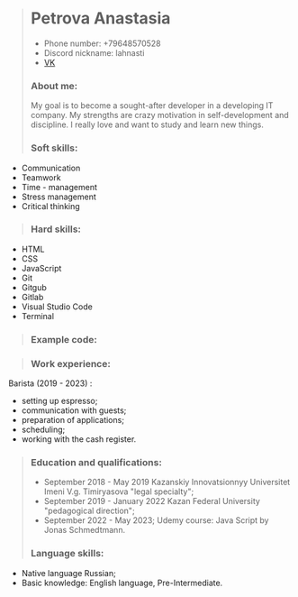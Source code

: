 > # Petrova Anastasia
>* Phone number: +79648570528
>* Discord nickname: lahnasti
>* [VK](https://vk.com/anastasilerm)
>### About me:
> My goal is to become a sought-after developer in a developing IT company. My strengths are crazy motivation in self-development and discipline. I really love and want to study and learn new things. 
>### Soft skills:
* Communication
* Teamwork
* Time - management 
* Stress management
* Critical thinking

>### Hard skills:
* HTML
* CSS
* JavaScript
* Git
* Gitgub
* Gitlab
* Visual Studio Code
* Terminal
>### Example code:

>### Work experience:
Barista (2019 - 2023) : 
* setting up espresso;
* communication with guests;
* preparation of applications;
* scheduling;
* working with the cash register.
>### Education and qualifications:
>* September 2018 - May 2019 Kazanskiy Innovatsionnyy Universitet Imeni V.g. Timiryasova "legal specialty";
>* September 2019 - January 2022 Kazan Federal University "pedagogical direction";
>* September 2022 - May 2023; Udemy course: Java Script by Jonas Schmedtmann.
>### Language skills:
* Native language Russian; 
* Basic knowledge: English language, Pre-Intermediate.
